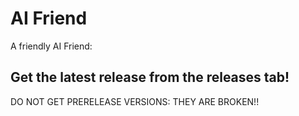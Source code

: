 # AI Friend
A friendly AI Friend:
## Get the latest release from the releases tab!
DO NOT GET PRERELEASE VERSIONS: THEY ARE BROKEN!!
